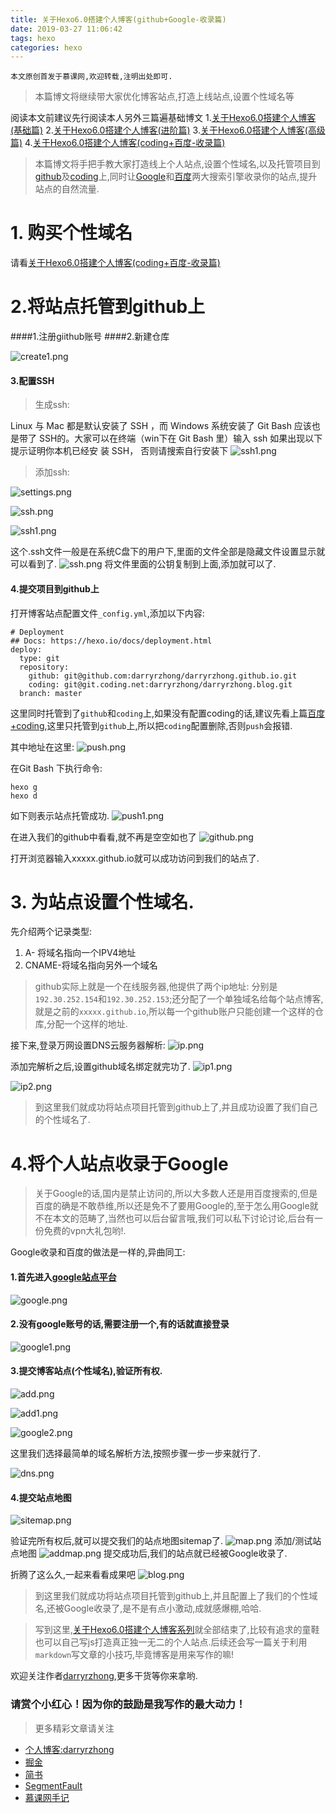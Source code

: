 ```yaml
---
title: 关于Hexo6.0搭建个人博客(github+Google-收录篇)
date: 2019-03-27 11:06:42
tags: hexo
categories: hexo
---
```


`本文原创首发于慕课网,欢迎转载,注明出处即可.`
>本篇博文将继续带大家优化博客站点,打造上线站点,设置个性域名等

阅读本文前建议先行阅读本人另外三篇遍基础博文
1.[关于Hexo6.0搭建个人博客(基础篇)](https://www.jianshu.com/p/d574962baa16)
2.[关于Hexo6.0搭建个人博客(进阶篇)](https://www.jianshu.com/p/043a4ae7684d)
3.[关于Hexo6.0搭建个人博客(高级篇)](https://www.jianshu.com/p/52753aafd478)
4.[关于Hexo6.0搭建个人博客(coding+百度-收录篇)](https://www.jianshu.com/p/ba81d31b56c9)


>本篇博文将手把手教大家打造线上个人站点,设置个性域名,以及托管项目到[github](https://github.com/)及[coding](https://coding.net/)上,同时让[Google](https://www.google.com/search?rlz=1C1CHWL_zh-CNSG777SG777&ei=P1MGW9DZGJL4zgLr25SoDQ&q=darryrzhong&oq=darryrzhong&gs_l=psy-ab.3...33.33.0.256.1.1.0.0.0.0.0.0..0.0....0...1c.1.64.psy-ab..1.0.0....0.MrNV629Y62k)和[百度](https://www.baidu.com/s?tn=99006304_1_oem_dg&isource=infinity&wd=darryrzhong)两大搜索引擎收录你的站点,提升站点的自然流量.

# 1. 购买个性域名
请看[关于Hexo6.0搭建个人博客(coding+百度-收录篇)](https://www.jianshu.com/p/ba81d31b56c9)


# 2.将站点托管到github上

####1.注册giithub账号
####2.新建仓库


![create1.png](关于Hexo6-0搭建个人博客-github-Google-收录篇/1240-20200309134103207.png)

#### 3.配置SSH

<!--more-->

 

>生成ssh:

Linux 与 Mac 都是默认安装了 SSH ，而 Windows 系统安装了 Git Bash 应该也是带了 SSH的。大家可以在终端（win下在 Git Bash 里）输入 ssh 如果出现以下提示证明你本机已经安
装 SSH， 否则请搜索自行安装下
![ssh1.png](关于Hexo6-0搭建个人博客-github-Google-收录篇/1240-20200309134106273.png)

>添加ssh:

![settings.png](关于Hexo6-0搭建个人博客-github-Google-收录篇/1240-20200309134108706.png)

![ssh.png](关于Hexo6-0搭建个人博客-github-Google-收录篇/1240-20200309134110773.png)

![ssh1.png](关于Hexo6-0搭建个人博客-github-Google-收录篇/1240-20200309134112742.png)

这个.ssh文件一般是在系统C盘下的用户下,里面的文件全部是隐藏文件设置显示就可以看到了.
![ssh.png](关于Hexo6-0搭建个人博客-github-Google-收录篇/1240-20200309134115399.png)
将文件里面的公钥复制到上面,添加就可以了.

#### 4.提交项目到github上

打开博客站点配置文件`_config.yml`,添加以下内容:
```
# Deployment
## Docs: https://hexo.io/docs/deployment.html
deploy:
  type: git
  repository:
    github: git@github.com:darryrzhong/darryrzhong.github.io.git
    coding: git@git.coding.net:darryrzhong/darryrzhong.blog.git
  branch: master
```
这里同时托管到了`github`和`coding`上,如果没有配置coding的话,建议先看上篇[百度+coding](),这里只托管到`github`上,所以把`coding`配置删除,否则`push`会报错.

其中地址在这里:
![push.png](关于Hexo6-0搭建个人博客-github-Google-收录篇/1240-20200309134119758.png)

在Git Bash 下执行命令:
```
hexo g 
hexo d
```
如下则表示站点托管成功.
![push1.png](关于Hexo6-0搭建个人博客-github-Google-收录篇/1240-20200309134121520.png)

在进入我们的github中看看,就不再是空空如也了
![github.png](关于Hexo6-0搭建个人博客-github-Google-收录篇/1240-20200309134123967.png)

打开浏览器输入xxxxx.github.io就可以成功访问到我们的站点了.

# 3. 为站点设置个性域名.
先介绍两个记录类型:
1.  A- 将域名指向一个IPV4地址
2. CNAME-将域名指向另外一个域名

>github实际上就是一个在线服务器,他提供了两个ip地址:
分别是`192.30.252.154`和`192.30.252.153`;还分配了一个单独域名给每个站点博客,就是之前的`xxxxx.github.io`,所以每一个github账户只能创建一个这样的仓库,分配一个这样的地址.

接下来,登录万网设置DNS云服务器解析:
![ip.png](关于Hexo6-0搭建个人博客-github-Google-收录篇/1240-20200309134127732.png)

添加完解析之后,设置github域名绑定就完功了.
![ip1.png](关于Hexo6-0搭建个人博客-github-Google-收录篇/1240-20200309134129337.png)

![ip2.png](关于Hexo6-0搭建个人博客-github-Google-收录篇/1240-20200309134131155.png)

> 到这里我们就成功将站点项目托管到github上了,并且成功设置了我们自己的个性域名了.

# 4.将个人站点收录于Google
> 关于Google的话,国内是禁止访问的,所以大多数人还是用百度搜索的,但是百度的确是不敢恭维,所以还是免不了要用Google的,至于怎么用Google就不在本文的范畴了,当然也可以后台留言哦,我们可以私下讨论讨论,后台有一份免费的vpn大礼包哟!.

Google收录和百度的做法是一样的,异曲同工:
#### 1.首先进入[google站点平台](https://www.google.com/webmasters/#?modal_active=none)
![google.png](关于Hexo6-0搭建个人博客-github-Google-收录篇/1240-20200309134134064.png)

#### 2.没有google账号的话,需要注册一个,有的话就直接登录
![google1.png](关于Hexo6-0搭建个人博客-github-Google-收录篇/1240-20200309134135908.png)

#### 3.提交博客站点(个性域名),验证所有权.
![add.png](关于Hexo6-0搭建个人博客-github-Google-收录篇/1240-20200309134137475.png)

![add1.png](关于Hexo6-0搭建个人博客-github-Google-收录篇/1240-20200309134139538.png)

![google2.png](关于Hexo6-0搭建个人博客-github-Google-收录篇/1240-20200309134142017.png)


这里我们选择最简单的域名解析方法,按照步骤一步一步来就行了.

![dns.png](关于Hexo6-0搭建个人博客-github-Google-收录篇/1240-20200309134144431.png)

#### 4.提交站点地图
![sitemap.png](关于Hexo6-0搭建个人博客-github-Google-收录篇/1240-20200309134149453.png)

验证完所有权后,就可以提交我们的站点地图sitemap了.
![map.png](关于Hexo6-0搭建个人博客-github-Google-收录篇/1240-20200309134151123.png)
添加/测试站点地图
![addmap.png](关于Hexo6-0搭建个人博客-github-Google-收录篇/1240-20200309134153407.png)
提交成功后,我们的站点就已经被Google收录了.

折腾了这么久,一起来看看成果吧
![blog.png](关于Hexo6-0搭建个人博客-github-Google-收录篇/1240-20200309134156711.png)

> 到这里我们就成功将站点项目托管到github上,并且配置上了我们的个性域名,还被Google收录了,是不是有点小激动,成就感爆棚,哈哈.

>写到这里,[关于Hexo6.0搭建个人博客系列](https://www.jianshu.com/nb/24733773)就全部结束了,比较有追求的童鞋也可以自己写js打造真正独一无二的个人站点.后续还会写一篇关于利用`markdown`写文章的小技巧,毕竟博客是用来写作的嘛!


欢迎关注作者[darryrzhong](http://www.darryrzhong.site),更多干货等你来拿哟.

### 请赏个小红心！因为你的鼓励是我写作的最大动力！
>更多精彩文章请关注
- [个人博客:darryrzhong](http://www.darryrzhong.xyz)
- [掘金](https://juejin.im/user/5a6c3b19f265da3e49804988)
- [简书](https://www.jianshu.com/users/b7fdf53ec0b9/timeline)
- [SegmentFault](https://segmentfault.com/u/darryrzhong_5ac59892a5882/articles)
- [慕课网手记](https://www.imooc.com/u/6733207)


